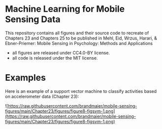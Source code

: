 # Machine Learning for Mobile Sensing Data

This repository contains all figures and their source code to recreate of Chapters 23 and Chapters 25 to be published in Mehl, Eid, Wrzus, Harari, & Ebner-Priemer: Mobile Sensing in Psychology: Methods and Applications

- all figures are released under CC4.0-BY license.
- all code is released under the MIT license.


# Examples

Here is an example of a support vector machine to classify activities based
on accelerometer data (Chapter 23):

![https://raw.githubusercontent.com/brandmaier/mobile-sensing-figures/main/Chapter23/figures/figure8-figsvm-1.png](https://raw.githubusercontent.com/brandmaier/mobile-sensing-figures/main/Chapter23/figures/figure8-figsvm-1.png)
